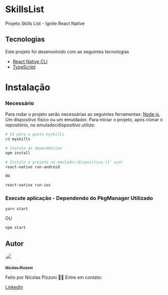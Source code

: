 # SkillsList
Projeto Skills List - Ignite React Native

## Tecnologias
Este projeto foi desenvolvido com as seguintes tecnologias

- [React Native CLI](https://reactnative.dev/)
- [TypeScript](https://www.typescriptlang.org/)

# Instalação
 ### Necessário
 Para rodar o projeto serão necessárias as seguintes ferramentas:
[Node.js](https://nodejs.org/en/), Um dispositivo físico ou um emuldador. Para iniciar o projeto, após clonar o repositório, no emulador/dispositivo utilize:

```bash
# Vá para a pasta myskills
cd myskills

# Instale as dependências
npm install

# Instale o projeto no emulador/dispositivo (1° uso)
react-native run-android

OU

react-native run-ios
```

### Execute aplicação - Dependendo do PkgManager Utilizado
```bash
yarn start
```
OU
```bash
npm start
```


## Autor

<a href="https://github.com/nicolaspizzoni">
 <img src="https://avatars.githubusercontent.com/u/62205786?s=400&u=5e6471cfbd499cf1656beb6a4b7d72b2b674bd5d&v=4" style="width: 40px; height: 40px; border-radius: 50%;" alt=""/>
 <br />
 <sub><b>Nicolas Pizzoni</b></sub>
</a>


Feito por Nicolas Pizzoni 🎃:wave: Entre em contato:

<a href="https://www.linkedin.com/in/nicolas-pizzoni-989b19149/">
  <p>LinkedIn</p>
</a>


